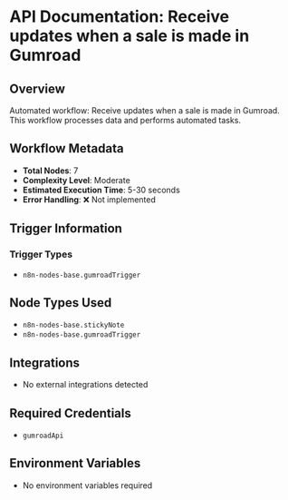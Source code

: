 # API Documentation: Receive updates when a sale is made in Gumroad

## Overview
Automated workflow: Receive updates when a sale is made in Gumroad. This workflow processes data and performs automated tasks.

## Workflow Metadata
- **Total Nodes**: 7
- **Complexity Level**: Moderate
- **Estimated Execution Time**: 5-30 seconds
- **Error Handling**: ❌ Not implemented

## Trigger Information
### Trigger Types
- `n8n-nodes-base.gumroadTrigger`

## Node Types Used
- `n8n-nodes-base.stickyNote`
- `n8n-nodes-base.gumroadTrigger`

## Integrations
- No external integrations detected

## Required Credentials
- `gumroadApi`

## Environment Variables
- No environment variables required
